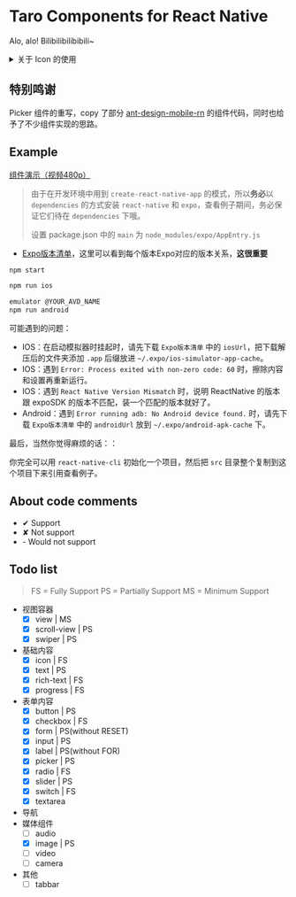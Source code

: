 # Taro Components for React Native

Alo, alo! Bilibilibilibibili~

<details>
  <summary>关于 Icon 的使用</summary>

  > <del>IOS: 如果你要用到 `Icon`，请先把 `libART.a` 引进去，步骤如下：</del>
  
  > <del>`open ios/AwesomeProject.xcodeproj` 在xcode中打开项目，拖拽 `node_modules/react-native/Libraries/ART/ART.xcodeproj` 到左侧栏的 `Libraries` 下；选中项目左侧栏中的根节点，然后在 `Build Phases` 中 `Link Binary with Libraries` 添加 `libART.a`</del>

  > 为了尽可能地减少用户需要的操作，斟酌再三，目前方案改成：IOS使用图片来实现 Icon。
</details>

## 特别鸣谢

Picker 组件的重写，copy 了部分 [ant-design-mobile-rn](https://github.com/ant-design/ant-design-mobile-rn) 的组件代码，同时也给予了不少组件实现的思路。

## Example

[组件演示（视频480p）](http://storage.jd.com/temporary/%E7%BB%84%E4%BB%B6%E6%BC%94%E7%A4%BA480p.mov)

> 由于在开发环境中用到 `create-react-native-app` 的模式，所以**务必**以 `dependencies` 的方式安装 `react-native` 和 `expo`，查看例子期间，务必保证它们待在 `dependencies` 下哦。
> 
> 设置 package.json 中的 `main` 为 `node_modules/expo/AppEntry.js`

- [Expo版本清单](https://expo.io/--/api/v2/versions)，这里可以看到每个版本Expo对应的版本关系，**这很重要**

```bash
npm start

npm run ios

emulator @YOUR_AVD_NAME
npm run android
```

可能遇到的问题：

- IOS：在启动模拟器时挂起时，请先下载 `Expo版本清单` 中的 `iosUrl`，把下载解压后的文件夹添加 `.app` 后缀放进 `~/.expo/ios-simulator-app-cache`。
- IOS：遇到 `Error: Process exited with non-zero code: 60` 时，擦除内容和设置再重新运行。
- IOS：遇到 `React Native Version Mismatch` 时，说明 ReactNative 的版本跟 expoSDK 的版本不匹配，装一个匹配的版本就好了。
- Android：遇到 `Error running adb: No Android device found.` 时，请先下载 `Expo版本清单` 中的 `androidUrl` 放到 `~/.expo/android-apk-cache` 下。

最后，当然你觉得麻烦的话：：

你完全可以用 `react-native-cli` 初始化一个项目，然后把 `src` 目录整个复制到这个项目下来引用查看例子。

## About code comments

- ✔ Support
- ✘ Not support
- \- Would not support

## Todo list

> FS = Fully Support
> PS = Partially Support
> MS = Minimum Support

- 视图容器
  - [x] view | MS
  - [x] scroll-view | PS
  - [x] swiper | PS
- 基础内容
  - [x] icon | FS
  - [x] text | PS
  - [x] rich-text | FS
  - [x] progress | FS
- 表单内容
  - [x] button | PS
  - [x] checkbox | FS
  - [x] form | PS(without RESET)
  - [x] input | PS
  - [x] label | PS(without FOR)
  - [x] picker | PS
  - [x] radio | FS
  - [x] slider | PS
  - [x] switch | FS
  - [x] textarea
- 导航
- 媒体组件
  - [ ] audio
  - [x] image | PS
  - [ ] video
  - [ ] camera
- 其他
  - [ ] tabbar
